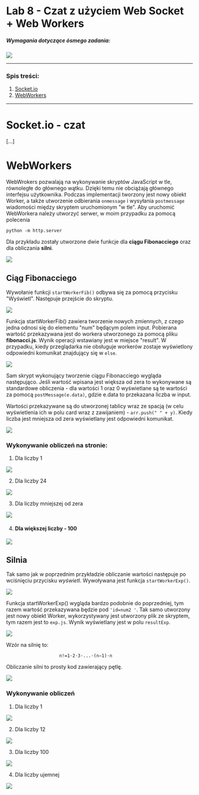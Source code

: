 # Lab 8 - Czat z użyciem Web Socket + Web Workers

####
##### Wymagania dotyczące ósmego zadania:
####

![](https://i.imgur.com/p75NGzC.png) 

---

### Spis treści:

1. [Socket.io]()
2. [WebWorkers]()

---

# Socket.io - czat

[...]

# WebWorkers

WebWrokers pozwalają na wykonywanie skryptów JavaScript w tle, równoległe do głównego wątku. Dzięki temu nie obciążają głównego interfejsu użytkownika. Podczas implementacji tworzony jest nowy obiekt Worker, a także utworzenie odbierania `onmessage` i wysyłania `postmessage` wiadomości między skryptem uruchomionym "w tle". Aby uruchomić WebWorkera należy utworzyć serwer, w moim przypadku za pomocą polecenia 
```
python -m http.server
```

Dla przykładu zostały utworzone dwie funkcje dla **ciągu Fibonacciego** oraz dla obliczania **silni**.

![](https://i.imgur.com/LDjCul4.png)

## Ciąg Fibonacciego

Wywołanie funkcji `startWorkerFib()` odbywa się za pomocą przycisku "Wyświetl". Następuje przejście do skryptu.

![](https://i.imgur.com/qS25340.png)

Funkcja startWorkerFib() zawiera tworzenie nowych zmiennych, z czego jedna odnosi się do elementu "num" będącym polem input. Pobierana wartość przekazywana jest do workera utworzonego za pomocą pliku **fibonacci.js**. Wynik operacji wstawiany jest w miejsce "result". W przypadku, kiedy przeglądarka nie obsługuje workerów zostaje wyświetlony odpowiedni komunikat znajdujący się w `else`. 

![](https://i.imgur.com/vY2FG2u.png)
 
Sam skrypt wykonujący tworzenie ciągu Fibonacciego wygląda następująco. Jeśli wartość wpisana jest większa od zera to wykonywane są standardowe obliczenia - dla wartości 1 oraz 0 wyświetlane są te wartości za pomocą `postMessage(e.data)`, gdzie e.data to przekazana liczba w input. 

Wartości przekazywane są do utworzonej tablicy wraz ze spacją (w celu wyświetlenia ich w polu card wraz z zawijaniem) - 
`arr.push(" " + y)`. Kiedy liczba jest mniejsza od zera wyświetlany jest odpowiedni  komunikat.

![](https://i.imgur.com/uOA8VKL.png)
 
### Wykonywanie obliczeń na stronie:

1. Dla liczby 1

![](https://i.imgur.com/gQkEKdl.png)

2. Dla liczby 24

![](https://i.imgur.com/nRlEf8V.png)

3. Dla liczby mniejszej od zera

![](https://i.imgur.com/o1NPz4A.png)

4. #### Dla większej liczby - 100

![](https://i.imgur.com/HXoxOkM.png)
 
## Silnia

Tak samo jak w poprzednim przykładzie obliczanie wartości następuje po wciśnięciu przycisku *wyświetl*. Wywoływana jest funkcja `startWorkerExp()`.

![](https://i.imgur.com/hEffrFh.png)

Funkcja startWorkerExp() wygląda bardzo podobnie do poprzedniej, tym razem wartość przekazywana będzie pod `'id=num2
'`. Tak samo utworzony jest nowy obiekt Worker, wykorzystywany jest utworzony plik ze skryptem, tym razem jest to `exp.js`. Wynik wyświetlany jest w polu `resultExp`.

![](https://i.imgur.com/wsnz3aL.png)

Wzór na silnię to:
```
					n!=1⋅2⋅3⋅...⋅(n−1)⋅n
```

Obliczanie silni to prosty kod zawierający pętlę. 

![](https://i.imgur.com/ORsSvs2.png)

### Wykonywanie obliczeń

1. Dla liczby 1

![](https://i.imgur.com/KbBRk3c.png)

2. Dla liczby 12

![](https://i.imgur.com/yM5y8vg.png)
 
3. Dla liczby 100

![](https://i.imgur.com/Av0h9ph.png)

4. Dla liczby ujemnej

![](https://i.imgur.com/xJLVf2Z.png)

 
 
 
 
 